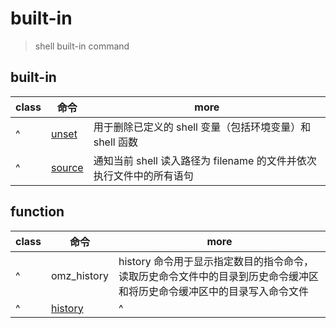 # built-in

> shell built-in command

## built-in

| class | 命令                                                              | more                                                                |
| ----- | ----------------------------------------------------------------- | ------------------------------------------------------------------- |
| ^     | [unset](http://man.linuxde.net/unset)                             | 用于删除已定义的 shell 变量（包括环境变量）和 shell 函数            |
| ^     | [source](https://blog.csdn.net/LEON1741/article/details/81944879) | 通知当前 shell 读入路径为 filename 的文件并依次执行文件中的所有语句 |

## function

| class | 命令                                      | more                                                                                                                   |
| ----- | ----------------------------------------- | ---------------------------------------------------------------------------------------------------------------------- |
| ^     | omz_history                               | history 命令用于显示指定数目的指令命令，读取历史命令文件中的目录到历史命令缓冲区和将历史命令缓冲区中的目录写入命令文件 |
| ^     | [history](http://man.linuxde.net/history) | ^                                                                                                                      |
